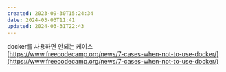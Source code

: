 ```yaml
---
created: 2023-09-30T15:24:34
date: 2024-03-03T11:41
updated: 2024-03-31T22:43
---
```

docker를 사용하면 안되는 케이스  
[https://www.freecodecamp.org/news/7-cases-when-not-to-use-docker/](https://www.freecodecamp.org/news/7-cases-when-not-to-use-docker/)